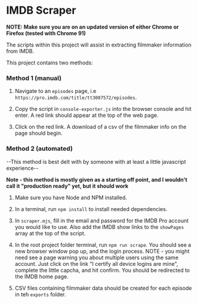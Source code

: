 # IMDB Scraper

__NOTE: Make sure you are on an updated version of either Chrome or Firefox (tested with Chrome 91)__

The scripts within this project will assist in extracting filmmaker information from IMDB.

This project contains two methods:

### Method 1 (manual)
1. Navigate to an `episodes` page, i.e `https://pro.imdb.com/title/tt3007572/episodes`.

2. Copy the script in `console-exporter.js` into the browser console and hit enter. A red link should appear at the top of the web page. 

3. Click on the red link. A download of a csv of the filmmaker info on the page should begin. 

### Method 2 (automated)

--This method is best delt with by someone with at least a little javascript experience--

__Note - this method is mostly given as a starting off point, and I wouldn't call it "production ready" yet, but it should work__

1. Make sure you have Node and NPM installed.

2. In a terminal, run `npm install` to install needed dependencies.

3. In `scraper.mjs`, fill in the email and password for the IMDB Pro account you would like to use. Also add the IMDB show links to the `showPages` array at the top of the script.

4. In the root project folder terminal, run `npm run scrape`. You should see a new browser window pop up, and the login process. NOTE - you might need see a page warning you about multiple users using the same account. Just click on the link "I certify all device logins are mine", complete the little capcha, and hit confirm. You should be redirected to the IMDB home page.

5. CSV files containing filmmaker data should be created for each episode in teh `exports` folder.